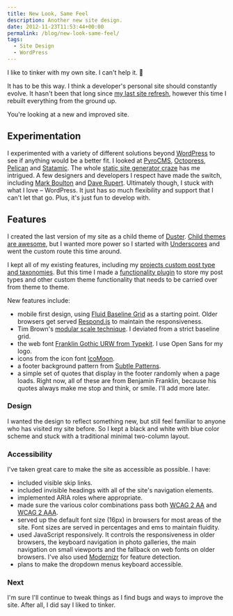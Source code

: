 ```yaml
---
title: New Look, Same Feel
description: Another new site design.
date: 2012-11-23T11:53:44+00:00
permalink: /blog/new-look-same-feel/
tags:
  - Site Design
  - WordPress
---
```


I like to tinker with my own site. I can't help it. 🙂

It has to be this way. I think a developer's personal site should constantly evolve. It hasn't been that long since [my last site refresh](/blog/dk-wordpress-theme-3-0/), however this time I rebuilt everything from the ground up.

You're looking at a new and improved site.

## Experimentation

I experimented with a variety of different solutions beyond [WordPress](http://wordpress.org/) to see if anything would be a better fit. I looked at [PyroCMS](https://www.pyrocms.com/), [Octopress](http://octopress.org/), [Pelican](https://github.com/getpelican/pelican) and [Statamic](http://statamic.com/). The whole [static site generator craze](https://gist.github.com/2254924) has me intrigued. A few designers and developers I respect have made the switch, including [Mark Boulton](http://www.markboulton.co.uk/journal/newblog-newcms) and [Dave Rupert](http://daverupert.com/2012/11/brander-newer/). Ultimately though, I stuck with what I love – WordPress. It just has so much flexibility and support that I can't let that go. Plus, it's just fun to develop with.

## Features

I created the last version of my site as a child theme of [Duster](http://wordpress.org/extend/themes/duster). [Child themes are awesome](/blog/the-why-of-wordpress-themes/), but I wanted more power so I started with [Underscores](http://underscores.me/) and went the custom route this time around.

I kept all of my existing features, including my [projects custom post type and taxonomies](/projects/). But this time I made a [functionality plugin](http://wpcandy.com/teaches/how-to-create-a-functionality-plugin/) to store my post types and other custom theme functionality that needs to be carried over from theme to theme.

New features include:

  * mobile first design, using [Fluid Baseline Grid](http://fluidbaselinegrid.com/) as a starting point. Older browsers get served [Respond.js](https://github.com/scottjehl/Respond) to maintain the responsiveness.
  * Tim Brown's [modular scale technique](http://modularscale.com/scale/?px1=16&px2=4&ra1=1.5&ra2=0). I deviated from a strict baseline grid.
  * the web font [Franklin Gothic URW from Typekit](https://typekit.com/fonts/franklin-gothic-urw). I use Open Sans for my logo.
  * icons from the icon font [IcoMoon](http://icomoon.io/).
  * a footer background pattern from [Subtle Patterns](https://www.toptal.com/designers/subtlepatterns/light-sketch).
  * a simple set of quotes that display in the footer randomly when a page loads. Right now, all of these are from Benjamin Franklin, because his quotes always make me stop and think, or smile. I'll add more later.

### Design

I wanted the design to reflect something new, but still feel familiar to anyone who has visited my site before. So I kept a black and white with blue color scheme and stuck with a traditional minimal two-column layout.

### Accessibility

I've taken great care to make the site as accessible as possible. I have:

  * included visible skip links.
  * included invisible headings with all of the site's navigation elements.
  * implemented ARIA roles where appropriate.
  * made sure the various color combinations pass both [WCAG 2 AA](http://accessibility.oit.ncsu.edu/tools/color-contrast/accessible-color-palette.php?&colors=ffffff,f4f4f4,525252,333333,141414,eef3fc,19468a,0d2345&main=ffffff&level=AA) and [WCAG 2 AAA](http://accessibility.oit.ncsu.edu/tools/color-contrast/accessible-color-palette.php?&colors=ffffff,f4f4f4,525252,333333,141414,eef3fc,19468a,0d2345&main=ffffff&level=AAA).
  * served up the default font size (16px) in browsers for most areas of the site. Font sizes are served in percentages and ems to maintain fluidity.
  * used JavaScript responsively. It controls the responsiveness in older browsers, the keyboard navigation in photo galleries, the main navigation on small viewports and the fallback on web fonts on older browsers. I've also used [Modernizr](http://modernizr.com/) for feature detection.
  * plans to make the dropdown menus keyboard accessible.

### Next

I'm sure I'll continue to tweak things as I find bugs and ways to improve the site. After all, I did say I liked to tinker.